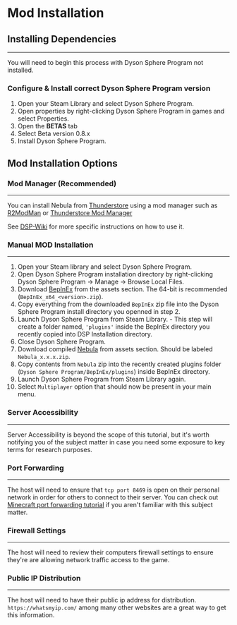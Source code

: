 # Mod Installation

## Installing Dependencies
---
You will need to begin this process with Dyson Sphere Program not installed.

### Configure & Install correct Dyson Sphere Program version
1. Open your Steam Library and select Dyson Sphere Program.
2. Open properties by right-clicking Dyson Sphere Program in games and select Properties.
3. Open the **BETAS** tab
4. Select Beta version 0.8.x
5. Install Dyson Sphere Program.

## Mod Installation Options

### Mod Manager (Recommended)
---
You can install Nebula from [Thunderstore](https://dsp.thunderstore.io/package/nebula/NebulaMultiplayerMod/) using a mod manager such as [R2ModMan](https://dsp.thunderstore.io/package/ebkr/r2modman/) or [Thunderstore Mod Manager](https://www.overwolf.com/app/Thunderstore-Thunderstore_Mod_Manager)

See [DSP-Wiki](https://dsp-wiki.com/Modding:Getting_Started#Using_the_Mod_Manager) for more specific instructions on how to use it.

### Manual MOD Installation
---
1. Open your Steam library and select Dyson Sphere Program.
2. Open Dyson Sphere Program installation directory by right-clicking Dyson Sphere Program -> Manage -> Browse Local Files.
3. Download [BepInEx](https://github.com/BepInEx/BepInEx/releases/latest) from the assets section. The 64-bit is recommended (`BepInEx_x64_<version>.zip`).
4. Copy everything from the downloaded `BepInEx` zip file into the Dyson Sphere Program install directory you openned in step 2.
5. Launch Dyson Sphere Program from Steam Library.
        - This step will create a folder named, `'plugins'` inside the BepInEx directory you recently copied into DSP Installation directory.
6. Close Dyson Sphere Program.
7. Download compiled [Nebula](https://github.com/hubastard/nebula/releases/latest) from assets section. Should be labeled `Nebula_x.x.x.zip`.
8. Copy contents from `Nebula` zip into the recently created plugins folder (`Dyson Sphere Program/BepInEx/plugins`) inside BepInEx directory.
9. Launch Dyson Sphere Program from Steam Library again.
10. Select `Multiplayer` option that should now be present in your main menu.

### Server Accessibility
---
Server Accessibility is beyond the scope of this tutorial, but it's worth notifying you of the subject matter in case you need some exposure to key terms for research purposes.

### Port Forwarding
---
The host will need to ensure that `tcp port 8469` is open on their personal network in order for others to connect to their server. You can check out [Minecraft port forwarding tutorial](https://www.youtube.com/watch?v=X75GbRaGzu8&ab_channel=TroubleChute) if you aren't familiar with this subject matter. 

### Firewall Settings
---
The host will need to review their computers firewall settings to ensure they're are allowing network traffic access to the game.

### Public IP Distribution
---
The host will need to have their public ip address for distribution. `https://whatsmyip.com/` among many other websites are a great way to get this information.
